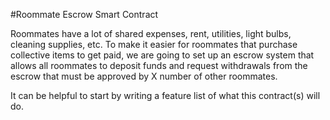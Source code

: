 #Roommate Escrow Smart Contract

Roommates have a lot of shared expenses, rent, utilities, light bulbs, cleaning supplies, etc. To make it easier for roommates that purchase collective items to get paid, we are going to set up an escrow system that allows all roommates to deposit funds and request withdrawals from the escrow that must be approved by X number of other roommates.

It can be helpful to start by writing a feature list of what this contract(s) will do.

